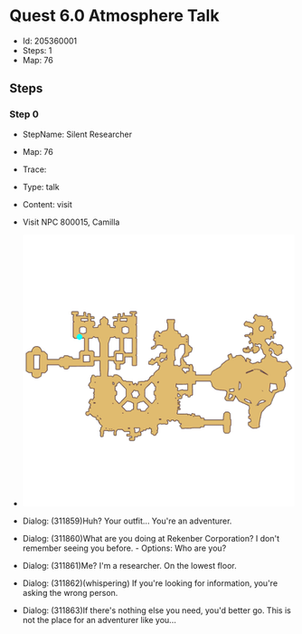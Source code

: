 # Quest 6.0 Atmosphere Talk

- Id: 205360001
- Steps: 1
- Map: 76

## Steps

### Step 0
- StepName:  Silent Researcher
- Map:  76
- Trace:  
- Type:  talk
- Content:  visit
- Visit NPC 800015, Camilla

- ![images/205360001_0.png](images/205360001_0.png)
- Dialog: (311859)Huh? Your outfit... You're an adventurer.
- Dialog: (311860)What are you doing at Rekenber Corporation? I don't remember seeing you before. - Options: Who are you?
- Dialog: (311861)Me? I'm a researcher. On the lowest floor.
- Dialog: (311862)(whispering) If you're looking for information, you're asking the wrong person.
- Dialog: (311863)If there's nothing else you need, you'd better go. This is not the place for an adventurer like you...


